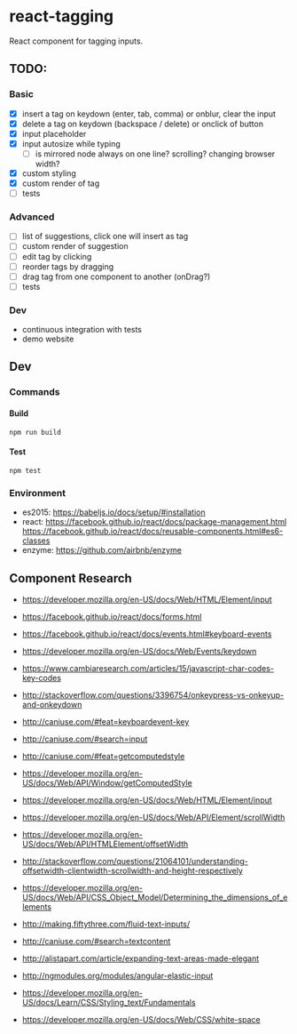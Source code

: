 # react-tagging
React component for tagging inputs.

## TODO:
### Basic
- [X] insert a tag on keydown (enter, tab, comma) or onblur, clear the input
- [X] delete a tag on keydown (backspace / delete) or onclick of button
- [X] input placeholder
- [X] input autosize while typing
  - [ ] is mirrored node always on one line? scrolling? changing browser width?
- [X] custom styling
- [X] custom render of tag
- [ ] tests

### Advanced
- [ ] list of suggestions, click one will insert as tag
- [ ] custom render of suggestion
- [ ] edit tag by clicking
- [ ] reorder tags by dragging
- [ ] drag tag from one component to another (onDrag?)
- [ ] tests

### Dev
- continuous integration with tests
- demo website

## Dev
### Commands
#### Build
```
npm run build
```

#### Test
```
npm test
```

### Environment
- es2015: https://babeljs.io/docs/setup/#installation
- react: https://facebook.github.io/react/docs/package-management.html
https://facebook.github.io/react/docs/reusable-components.html#es6-classes
- enzyme: https://github.com/airbnb/enzyme

## Component Research
- https://developer.mozilla.org/en-US/docs/Web/HTML/Element/input
- https://facebook.github.io/react/docs/forms.html
- https://facebook.github.io/react/docs/events.html#keyboard-events
- https://developer.mozilla.org/en-US/docs/Web/Events/keydown
- https://www.cambiaresearch.com/articles/15/javascript-char-codes-key-codes
- http://stackoverflow.com/questions/3396754/onkeypress-vs-onkeyup-and-onkeydown
- http://caniuse.com/#feat=keyboardevent-key
- http://caniuse.com/#search=input
- http://caniuse.com/#feat=getcomputedstyle
- https://developer.mozilla.org/en-US/docs/Web/API/Window/getComputedStyle

- https://developer.mozilla.org/en-US/docs/Web/HTML/Element/input
- https://developer.mozilla.org/en-US/docs/Web/API/Element/scrollWidth
- https://developer.mozilla.org/en-US/docs/Web/API/HTMLElement/offsetWidth
- http://stackoverflow.com/questions/21064101/understanding-offsetwidth-clientwidth-scrollwidth-and-height-respectively
- https://developer.mozilla.org/en-US/docs/Web/API/CSS_Object_Model/Determining_the_dimensions_of_elements
- http://making.fiftythree.com/fluid-text-inputs/
- http://caniuse.com/#search=textcontent

- http://alistapart.com/article/expanding-text-areas-made-elegant
- http://ngmodules.org/modules/angular-elastic-input

- https://developer.mozilla.org/en-US/docs/Learn/CSS/Styling_text/Fundamentals
- https://developer.mozilla.org/en-US/docs/Web/CSS/white-space
